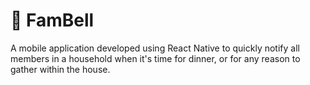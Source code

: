 # 🔔 FamBell

A mobile application developed using React Native to quickly notify all members in a household when it's time for dinner, or for any reason to gather within the house.
